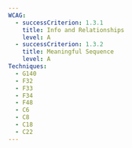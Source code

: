 ```yaml
---
WCAG:
  - successCriterion: 1.3.1
    title: Info and Relationships
    level: A
  - successCriterion: 1.3.2
    title: Meaningful Sequence
    level: A
Techniques:
  - G140
  - F32
  - F33
  - F34
  - F48
  - C6
  - C8
  - C18
  - C22
---
```

